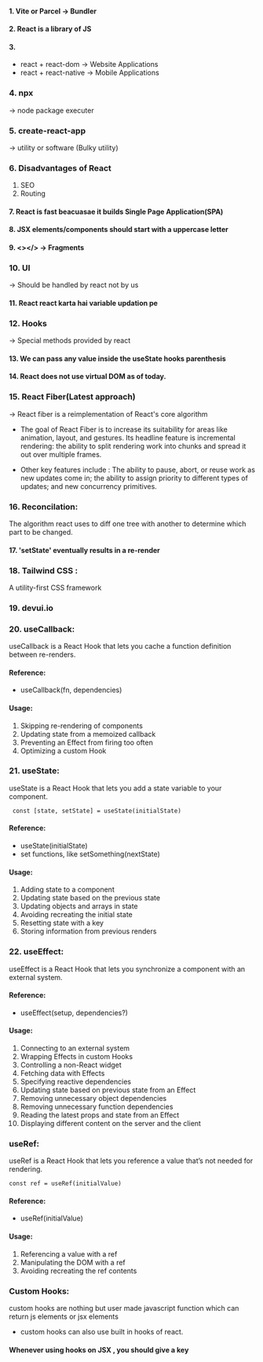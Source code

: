 #### 1. Vite or Parcel -> Bundler

#### 2. React is a library of JS

#### 3. 
 * react + react-dom -> Website Applications
 * react + react-native -> Mobile Applications


### 4. npx 
-> node package executer

### 5. create-react-app 
-> utility or software (Bulky utility)

### 6. Disadvantages of React
1. SEO
2. Routing

#### 7. React is fast beacuasae it builds Single Page Application(SPA)

#### 8. JSX elements/components should start with a uppercase letter

#### 9. <></> -> Fragments

### 10. UI 
-> Should be handled by react not by us

#### 11. React react karta hai variable updation pe

### 12. Hooks 
-> Special methods provided by react 

####  13. We can pass any value inside the useState hooks parenthesis

#### 14. React does not use virtual DOM as of today.

### 15. React Fiber(Latest approach)
-> React fiber is a reimplementation of React's core algorithm

* The goal of React Fiber is to increase its suitability for areas like animation, layout, and gestures. Its headline feature is incremental rendering: the ability to split rendering work into chunks and spread it out over multiple frames.

* Other key features include :
The ability to pause, abort, or reuse work as new updates come in; the ability to assign priority to different types of updates; and new concurrency primitives.

### 16. Reconcilation:
The algorithm react uses to diff one tree with another to determine which part to be changed.

#### 17. 'setState' eventually results in a re-render

### 18. Tailwind CSS : 
A utility-first CSS framework

### 19. devui.io

### 20. useCallback:
useCallback is a React Hook that lets you cache a function definition between re-renders.

#### Reference:
* useCallback(fn, dependencies) 

#### Usage:
1. Skipping re-rendering of components
2. Updating state from a memoized callback
3. Preventing an Effect from firing too often
4. Optimizing a custom Hook

### 21. useState:
useState is a React Hook that lets you add a state variable to your component.

``` const [state, setState] = useState(initialState)```

#### Reference:
* useState(initialState)
* set functions, like setSomething(nextState)

#### Usage:
1. Adding state to a component
2. Updating state based on the previous state
3. Updating objects and arrays in state
4. Avoiding recreating the initial state
5. Resetting state with a key
6. Storing information from previous renders

### 22. useEffect:
useEffect is a React Hook that lets you synchronize a component with an external system.

#### Reference:
* useEffect(setup, dependencies?)

#### Usage:
1. Connecting to an external system
2. Wrapping Effects in custom Hooks
3. Controlling a non-React widget
4. Fetching data with Effects
5. Specifying reactive dependencies
6. Updating state based on previous state from an Effect
7. Removing unnecessary object dependencies
8. Removing unnecessary function dependencies
9. Reading the latest props and state from an Effect
10. Displaying different content on the server and the client

### useRef:
useRef is a React Hook that lets you reference a value that’s not needed for rendering.

``` const ref = useRef(initialValue) ```

#### Reference:
* useRef(initialValue)

#### Usage:
1. Referencing a value with a ref
2. Manipulating the DOM with a ref
3. Avoiding recreating the ref contents

### Custom Hooks:
custom hooks are nothing but user made javascript function which can return js elements or jsx elements

* custom hooks can also use built in hooks of react.

#### Whenever using hooks on JSX , you should give a key